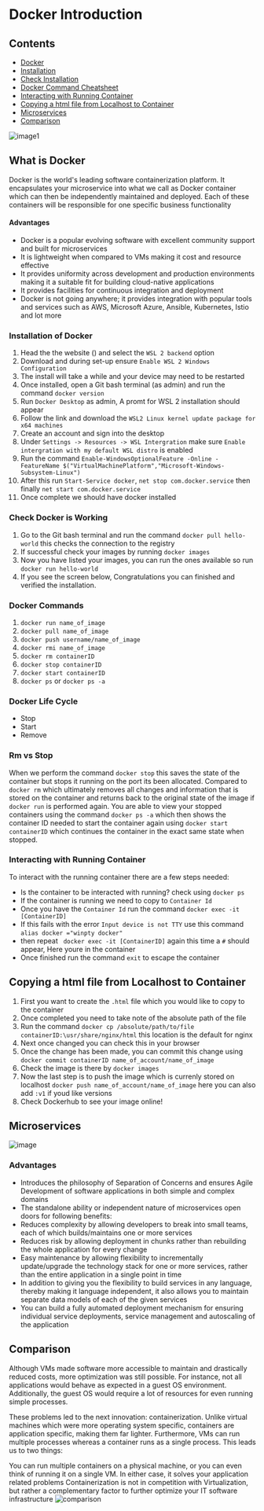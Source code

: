 # Docker Introduction

## Contents
* [Docker](#What-is-Docker)
* [Installation](#Installation-of-Docker)
* [Check Installation](#Check-Docker-is-Working)
* [Docker Command Cheatsheet](#Docker-Commands)
* [Interacting with Running Container](#Interacting-with-Running-Container)
* [Copying a html file from Localhost to Container](#Copying-a-html-file-from-Localhost-to-Container)
* [Microservices](#Microservices)
* [Comparison](#Comparison)

![image1](https://www.docker.com/sites/default/files/d8/2019-07/horizontal-logo-monochromatic-white.png)
## What is Docker
Docker is the world's leading software containerization platform. It encapsulates your microservice into what we call as Docker container which can then be independently maintained and deployed. Each of these containers will be responsible for one specific business functionality

#### Advantages
- Docker is a popular evolving software with excellent community support and built for microservices
- It is lightweight when compared to VMs making it cost and resource effective
- It provides uniformity across development and production environments making it a suitable fit for building cloud-native applications
- It provides facilities for continuous integration and deployment
- Docker is not going anywhere; it provides integration with popular tools and services such as AWS, Microsoft Azure, Ansible, Kubernetes, Istio and lot more

### Installation of Docker
1. Head the the website () and select the `WSL 2 backend` option
2. Download and during set-up ensure `Enable WSL 2 Windows Configuration`
3. The install will  take a while and your device may need to be restarted
4. Once installed, open a Git bash terminal (as admin) and run the command `docker version`
5. Run `Docker Desktop` as admin, A promt for WSL 2 installation should appear
6. Follow the link and download the `WSL2 Linux kernel update package for x64 machines`
7. Create an account and sign into the desktop
8. Under `Settings -> Resources -> WSL Intergration` make sure `Enable intergration with my default WSL distro` is enabled
9. Run the command `Enable-WindowsOptionalFeature -Online -FeatureName $("VirtualMachinePlatform","Microsoft-Windows-Subsystem-Linux")`
10. After this run `Start-Service docker`, `net stop com.docker.service` then finally `net start com.docker.service`
11. Once complete we should have docker installed

### Check Docker is Working
1. Go to the Git bash terminal and run the command `docker pull hello-world` this checks the connection to the registry
2. If successful check your images by running `docker images`
3. Now you have listed your images, you can run the ones available so run `docker run hello-world`
4. If you see the screen below, Congratulations you can finished and verified the installation.

### Docker Commands
1. `docker run name_of_image`
2. `docker pull name_of_image`
3. `docker push username/name_of_image`
4. `docker rmi name_of_image`
5. `docker rm containerID`
6. `docker stop containerID`
7. `docker start containerID`
8. `docker ps` or `docker ps -a`

### Docker Life Cycle
- Stop
- Start
- Remove

### Rm vs Stop
When we perform the command `docker stop` this saves the state of the container but stops it running on the port its been allocated. Compared to `docker rm` which ultimately removes all changes and information that is stored on the container and returns back to the original state of the image if `docker run` is performed again.
You are able to view your stopped containers using the command `docker ps -a` which then shows the container ID needed to start the container again using `docker start containerID` which continues the container in the exact same state when stopped.

### Interacting with Running Container
To interact with the running container there are a few steps needed:
- Is the container to be interacted with running? check using `docker ps`
- If the container is running we need to copy to `Container Id`
- Once you have the `Container Id` run the command `docker exec -it [ContainerID]`
- If this fails with the error `Input device is not TTY` use this command `alias docker ="winpty docker"`
- then repeat ` docker exec -it [ContainerID]` again this time a `#` should appear, Here youre in the container
- Once finished run the command `exit` to escape the container

## Copying a html file from Localhost to Container
1. First you want to create the `.html` file which you would like to copy to the container
2. Once completed you need to take note of the absolute path of the file
3. Run the command `docker cp /absolute/path/to/file containerID:\usr/share/nginx/html` this location is the default for nginx
4. Next once changed you can check this in your browser
5. Once the change has been made, you can commit this change using `docker commit containerID name_of_account/name_of_image`
6. Check the image is there by `docker images`
7. Now the last step is to push the image which is currenly stored on localhost `docker push name_of_account/name_of_image` here you can also add `:v1` if youd like versions
8. Check Dockerhub to see your image online!


## Microservices
![image](https://user-images.githubusercontent.com/74776086/135053106-1da1883f-c57c-494a-a73d-71a17a188f0e.png)
### Advantages
- Introduces the philosophy of Separation of Concerns and ensures Agile Development of software applications in both simple and complex domains
- The standalone ability or independent nature of microservices open doors for following benefits:
- Reduces complexity by allowing developers to break into small teams, each of which builds/maintains one or more services
- Reduces risk by allowing deployment in chunks rather than rebuilding the whole application for every change
- Easy maintenance by allowing flexibility to incrementally update/upgrade the technology stack for one or more services, rather than the entire application in a single point in time
- In addition to giving you the flexibility to build services in any language, thereby making it language independent, it also allows you to maintain separate data models of each of the given services
- You can build a fully automated deployment mechanism for ensuring individual service deployments, service management and autoscaling of the application

## Comparison
Although VMs made software more accessible to maintain and drastically reduced costs, more optimization was still possible. For instance, not all applications would behave as expected in a guest OS environment. Additionally, the guest OS would require a lot of resources for even running simple processes.

These problems led to the next innovation: containerization. Unlike virtual machines which were more operating system specific, containers are application specific, making them far lighter. Furthermore, VMs can run multiple processes whereas a container runs as a single process. This leads us to two things:

You can run multiple containers on a physical machine, or you can even think of running it on a single VM. In either case, it solves your application related problems
Containerization is not in competition with Virtualization, but rather a complementary factor to further optimize your IT software infrastructure
![comparison](https://images.ctfassets.net/h6vh38q7qvzk/2OwpgC3h6gAcqgUwiU688K/a128ef1f712cf25d8fc33031e443f87e/microservices-docker-image-four.png)
